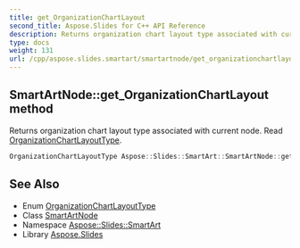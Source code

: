 ```yaml
---
title: get_OrganizationChartLayout
second_title: Aspose.Slides for C++ API Reference
description: Returns organization chart layout type associated with current node. Read OrganizationChartLayoutType.
type: docs
weight: 131
url: /cpp/aspose.slides.smartart/smartartnode/get_organizationchartlayout/
---
```

## SmartArtNode::get_OrganizationChartLayout method


Returns organization chart layout type associated with current node. Read [OrganizationChartLayoutType](../../organizationchartlayouttype/).

```cpp
OrganizationChartLayoutType Aspose::Slides::SmartArt::SmartArtNode::get_OrganizationChartLayout() override
```

## See Also

* Enum [OrganizationChartLayoutType](../../organizationchartlayouttype/)
* Class [SmartArtNode](../)
* Namespace [Aspose::Slides::SmartArt](../../)
* Library [Aspose.Slides](../../../)
